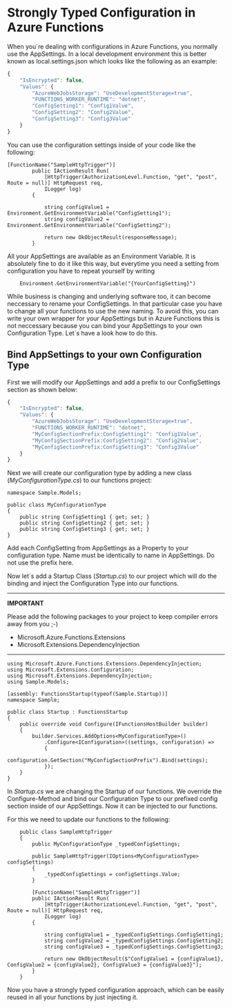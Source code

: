 # Strongly Typed Configuration in Azure Functions

When you´re dealing with configurations in Azure Functions, you normally use the AppSettings. In a local development environment this is better known as local.settings.json which looks like the following as an example:

```JavaScript
{
    "IsEncrypted": false,
    "Values": {
        "AzureWebJobsStorage": "UseDevelopmentStorage=true",
        "FUNCTIONS_WORKER_RUNTIME": "dotnet",
        "ConfigSetting1": "Config1Value",
        "ConfigSetting2": "Config2Value",
        "ConfigSetting3": "Config3Value"
    }
}
```

You can use the configuration settings inside of your code like the following:

```CSharp
[FunctionName("SampleHttpTrigger")]
        public IActionResult Run(
            [HttpTrigger(AuthorizationLevel.Function, "get", "post", Route = null)] HttpRequest req,
            ILogger log)
        {

            string configValue1 = Environment.GetEnvironmentVariable("ConfigSetting1");
            string configValue2 = Environment.GetEnvironmentVariable("ConfigSetting2");    
            
            return new OkObjectResult(responseMessage);
        }
```

All your AppSettings are available as an Environment Variable. It is absolutely fine to do it like this way, but everytime you need a setting from configuration you have to repeat yourself by writing

```CSharp
    Environment.GetEnvironmentVariable("{YourConfigSetting}")
```
While business is changing and underlying software too, it can become neccessary to rename your ConfigSettings. In that particular case you have to change all your functions to use the new naming. To avoid this, you can write your own wrapper for your AppSettings but in Azure Functions this is not neccessary because you can bind your AppSettings to your own Configuration Type. Let´s have a look how to do this.

## Bind AppSettings to your own Configuration Type

First we will modify our AppSettings and add a prefix to our ConfigSettings section as shown below:

```JavaScript
{
    "IsEncrypted": false,
    "Values": {
        "AzureWebJobsStorage": "UseDevelopmentStorage=true",
        "FUNCTIONS_WORKER_RUNTIME": "dotnet",
        "MyConfigSectionPrefix:ConfigSetting1": "Config1Value",
        "MyConfigSectionPrefix:ConfigSetting2": "Config2Value",
        "MyConfigSectionPrefix:ConfigSetting3": "Config3Value"
    }
}
```

Next we will create our configuration type by adding a new class (_MyConfigurationType.cs_) to our functions project:

```CSharp
namespace Sample.Models;

public class MyConfigurationType
{
    public string ConfigSetting1 { get; set; }
    public string ConfigSetting2 { get; set; }
    public string ConfigSetting3 { get; set; }
}

```

Add each ConfigSetting from AppSettings as a Property to your configuration type. Name must be identically to name in AppSettings. Do not use the prefix here.

Now let´s add a Startup Class (_Startup.cs_) to our project which will do the binding and inject the Configuration Type into our functions.

---
**IMPORTANT**

Please add the following packages to your project to keep compiler errors away from you ;-)

- Microsoft.Azure.Functions.Extensions
- Microsoft.Extensions.DependencyInjection

---

```CSharp
using Microsoft.Azure.Functions.Extensions.DependencyInjection;
using Microsoft.Extensions.Configuration;
using Microsoft.Extensions.DependencyInjection;
using Sample.Models;

[assembly: FunctionsStartup(typeof(Sample.Startup))]
namespace Sample;

public class Startup : FunctionsStartup
{
    public override void Configure(IFunctionsHostBuilder builder)
    {
        builder.Services.AddOptions<MyConfigurationType>()
            .Configure<IConfiguration>((settings, configuration) => 
            {
                configuration.GetSection("MyConfigSectionPrefix").Bind(settings);
            });
    }
}
```

In _Startup.cs_ we are changing the Startup of our functions. We override the Configure-Method and bind our Configuration Type to our prefixed config section inside of our AppSettings.  Now it can be injected to our functions.

For this we need to update our functions to the following:

```CSharp
    public class SampleHttpTrigger
    {
        public MyConfigurationType _typedConfigSettings;

        public SampleHttpTrigger(IOptions<MyConfigurationType> configSettings)
        {
            _typedConfigSettings = configSettings.Value;
        }

        [FunctionName("SampleHttpTrigger")]
        public IActionResult Run(
            [HttpTrigger(AuthorizationLevel.Function, "get", "post", Route = null)] HttpRequest req,
            ILogger log)
        {

            string configValue1 = _typedConfigSettings.ConfigSetting1;
            string configValue2 = _typedConfigSettings.ConfigSetting2;    
            string configValue3 = _typedConfigSettings.ConfigSetting3;  

            return new OkObjectResult($"ConfigValue1 = {configValue1}, ConfigValue2 = {configValue2}, ConfigValue3 = {configValue3}");
        }
    }
```

Now you have a strongly typed configuration approach, which can be easily reused in all your functions by just injecting it.

